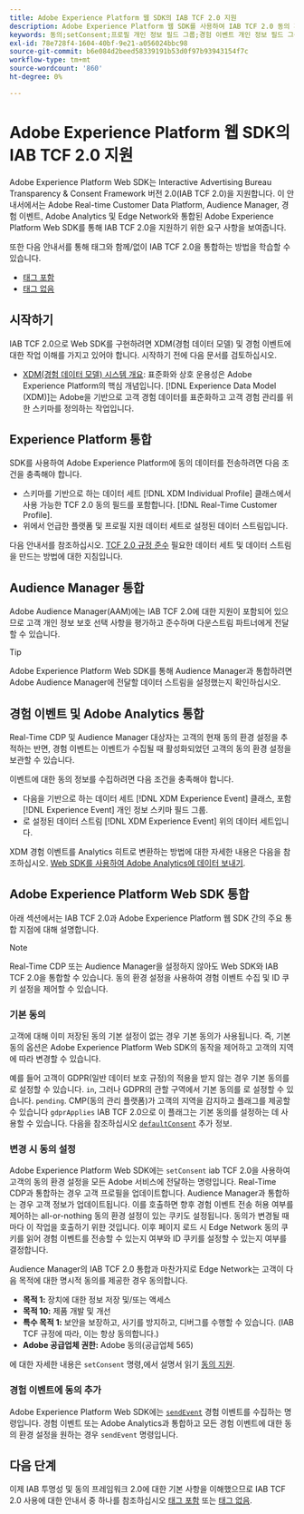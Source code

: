 ```yaml
---
title: Adobe Experience Platform 웹 SDK의 IAB TCF 2.0 지원
description: Adobe Experience Platform 웹 SDK를 사용하여 IAB TCF 2.0 동의 환경 설정을 지원하는 방법을 알아봅니다
keywords: 동의;setConsent;프로필 개인 정보 필드 그룹;경험 이벤트 개인 정보 필드 그룹;개인 정보 필드 그룹;IAB TCF 2.0;Real-Time CDP;
exl-id: 78e728f4-1604-40bf-9e21-a056024bbc98
source-git-commit: b6e084d2beed58339191b53d0f97b93943154f7c
workflow-type: tm+mt
source-wordcount: '860'
ht-degree: 0%

---
```


# Adobe Experience Platform 웹 SDK의 IAB TCF 2.0 지원

Adobe Experience Platform Web SDK는 Interactive Advertising Bureau Transparency &amp; Consent Framework 버전 2.0(IAB TCF 2.0)을 지원합니다. 이 안내서에서는 Adobe Real-time Customer Data Platform, Audience Manager, 경험 이벤트, Adobe Analytics 및 Edge Network와 통합된 Adobe Experience Platform Web SDK를 통해 IAB TCF 2.0을 지원하기 위한 요구 사항을 보여줍니다.

또한 다음 안내서를 통해 태그와 함께/없이 IAB TCF 2.0을 통합하는 방법을 학습할 수 있습니다.

- [태그 포함](./with-tags.md)
- [태그 없음](./without-tags.md)

## 시작하기

IAB TCF 2.0으로 Web SDK를 구현하려면 XDM(경험 데이터 모델) 및 경험 이벤트에 대한 작업 이해를 가지고 있어야 합니다. 시작하기 전에 다음 문서를 검토하십시오.

- [XDM(경험 데이터 모델) 시스템 개요](../../../xdm/home.md): 표준화와 상호 운용성은 Adobe Experience Platform의 핵심 개념입니다. [!DNL Experience Data Model (XDM)]는 Adobe을 기반으로 고객 경험 데이터를 표준화하고 고객 경험 관리를 위한 스키마를 정의하는 작업입니다.

## Experience Platform 통합

SDK를 사용하여 Adobe Experience Platform에 동의 데이터를 전송하려면 다음 조건을 충족해야 합니다.

- 스키마를 기반으로 하는 데이터 세트 [!DNL XDM Individual Profile] 클래스에서 사용 가능한 TCF 2.0 동의 필드를 포함합니다. [!DNL Real-Time Customer Profile].
- 위에서 언급한 플랫폼 및 프로필 지원 데이터 세트로 설정된 데이터 스트림입니다.

다음 안내서를 참조하십시오. [TCF 2.0 규정 준수](../../../landing/governance-privacy-security/consent/iab/overview.md) 필요한 데이터 세트 및 데이터 스트림을 만드는 방법에 대한 지침입니다.

## Audience Manager 통합

Adobe Audience Manager(AAM)에는 IAB TCF 2.0에 대한 지원이 포함되어 있으므로 고객 개인 정보 보호 선택 사항을 평가하고 준수하며 다운스트림 파트너에게 전달할 수 있습니다. <!--For more information, read the documentation on [Sending Data to Audience Manager](../audience-manager/audience-manager-overview.md).-->

>[!TIP]
>
>Adobe Experience Platform Web SDK를 통해 Audience Manager과 통합하려면 Adobe Audience Manager에 전달할 데이터 스트림을 설정했는지 확인하십시오.

## 경험 이벤트 및 Adobe Analytics 통합

Real-Time CDP 및 Audience Manager 대상자는 고객의 현재 동의 환경 설정을 추적하는 반면, 경험 이벤트는 이벤트가 수집될 때 활성화되었던 고객의 동의 환경 설정을 보관할 수 있습니다.

이벤트에 대한 동의 정보를 수집하려면 다음 조건을 충족해야 합니다.

- 다음을 기반으로 하는 데이터 세트 [!DNL XDM Experience Event] 클래스, 포함 [!DNL Experience Event] 개인 정보 스키마 필드 그룹.
- 로 설정된 데이터 스트림 [!DNL XDM Experience Event] 위의 데이터 세트입니다.

XDM 경험 이벤트를 Analytics 히트로 변환하는 방법에 대한 자세한 내용은 다음을 참조하십시오. [Web SDK를 사용하여 Adobe Analytics에 데이터 보내기](/help/web-sdk/use-cases/adobe-analytics.md).

## Adobe Experience Platform Web SDK 통합

아래 섹션에서는 IAB TCF 2.0과 Adobe Experience Platform 웹 SDK 간의 주요 통합 지점에 대해 설명합니다.

>[!NOTE]
>
>Real-Time CDP 또는 Audience Manager을 설정하지 않아도 Web SDK와 IAB TCF 2.0을 통합할 수 있습니다. 동의 환경 설정을 사용하여 경험 이벤트 수집 및 ID 쿠키 설정을 제어할 수 있습니다.

### 기본 동의

고객에 대해 이미 저장된 동의 기본 설정이 없는 경우 기본 동의가 사용됩니다. 즉, 기본 동의 옵션은 Adobe Experience Platform Web SDK의 동작을 제어하고 고객의 지역에 따라 변경할 수 있습니다.

예를 들어 고객이 GDPR(일반 데이터 보호 규정)의 적용을 받지 않는 경우 기본 동의를 로 설정할 수 있습니다. `in`, 그러나 GDPR의 관할 구역에서 기본 동의를 로 설정할 수 있습니다. `pending`. CMP(동의 관리 플랫폼)가 고객의 지역을 감지하고 플래그를 제공할 수 있습니다 `gdprApplies` IAB TCF 2.0으로 이 플래그는 기본 동의를 설정하는 데 사용할 수 있습니다. 다음을 참조하십시오 [`defaultConsent`](/help/web-sdk/commands/configure/defaultconsent.md) 추가 정보.

### 변경 시 동의 설정

Adobe Experience Platform Web SDK에는 `setConsent` iab TCF 2.0을 사용하여 고객의 동의 환경 설정을 모든 Adobe 서비스에 전달하는 명령입니다. Real-Time CDP과 통합하는 경우 고객 프로필을 업데이트합니다. Audience Manager과 통합하는 경우 고객 정보가 업데이트됩니다. 이를 호출하면 향후 경험 이벤트 전송 허용 여부를 제어하는 all-or-nothing 동의 환경 설정이 있는 쿠키도 설정됩니다. 동의가 변경될 때마다 이 작업을 호출하기 위한 것입니다. 이후 페이지 로드 시 Edge Network 동의 쿠키를 읽어 경험 이벤트를 전송할 수 있는지 여부와 ID 쿠키를 설정할 수 있는지 여부를 결정합니다.

Audience Manager의 IAB TCF 2.0 통합과 마찬가지로 Edge Network는 고객이 다음 목적에 대한 명시적 동의를 제공한 경우 동의합니다.

- **목적 1:** 장치에 대한 정보 저장 및/또는 액세스
- **목적 10:** 제품 개발 및 개선
- **특수 목적 1:** 보안을 보장하고, 사기를 방지하고, 디버그를 수행할 수 있습니다. (IAB TCF 규정에 따라, 이는 항상 동의합니다.)
- **Adobe 공급업체 권한:** Adobe 동의(공급업체 565)

에 대한 자세한 내용은 `setConsent` 명령,에서 설명서 읽기 [동의 지원](../../consent/supporting-consent.md).

### 경험 이벤트에 동의 추가

Adobe Experience Platform Web SDK에는 [`sendEvent`](/help/web-sdk/commands/sendevent/overview.md) 경험 이벤트를 수집하는 명령입니다. 경험 이벤트 또는 Adobe Analytics과 통합하고 모든 경험 이벤트에 대한 동의 환경 설정을 원하는 경우 `sendEvent` 명령입니다.

## 다음 단계

이제 IAB 투명성 및 동의 프레임워크 2.0에 대한 기본 사항을 이해했으므로 IAB TCF 2.0 사용에 대한 안내서 중 하나를 참조하십시오 [태그 포함](./with-tags.md) 또는 [태그 없음](./without-tags.md).
